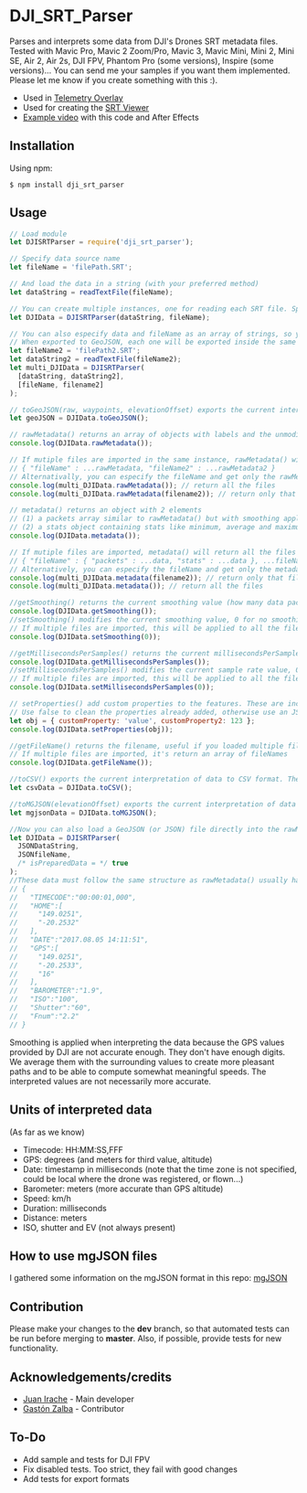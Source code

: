 # DJI_SRT_Parser

Parses and interprets some data from DJI's Drones SRT metadata files.
Tested with Mavic Pro, Mavic 2 Zoom/Pro, Mavic 3, Mavic Mini, Mini 2, Mini SE, Air 2, Air 2s, DJI FPV, Phantom Pro (some versions), Inspire (some versions)...
You can send me your samples if you want them implemented.
Please let me know if you create something with this :).

- Used in [Telemetry Overlay](https://goprotelemetryextractor.com/telemetry-overlay-gps-video-sensors)
- Used for creating the [SRT Viewer](https://djitelemetryoverlay.com/srt-viewer/)
- [Example video](https://youtu.be/zAkUTOLmdmQ) with this code and After Effects

## Installation

Using npm:

```shell
$ npm install dji_srt_parser
```

## Usage

```js
// Load module
let DJISRTParser = require('dji_srt_parser');

// Specify data source name
let fileName = 'filePath.SRT';

// And load the data in a string (with your preferred method)
let dataString = readTextFile(fileName);

// You can create multiple instances, one for reading each SRT file. Specify data as a string and filename for future reference.
let DJIData = DJISRTParser(dataString, fileName);

// You can also especify data and fileName as an array of strings, so you can import multiples files at once.
// When exported to GeoJSON, each one will be exported inside the same GeometryCollection as a separate Feature (LineString).
let fileName2 = 'filePath2.SRT';
let dataString2 = readTextFile(fileName2);
let multi_DJIData = DJISRTParser(
  [dataString, dataString2],
  [fileName, filename2]
);

// toGeoJSON(raw, waypoints, elevationOffset) exports the current interpretation of data to the geoJSON format. The optional value raw exports the raw data instead. The second parameter, waypoints, specifies whether to include a single feature with all the data for each waypoint. The third parameter, elevationOffset, offset the elevation values by the specified meters. You can then use tokml or togpx modules to convert to those formats
let geoJSON = DJIData.toGeoJSON();

// rawMetadata() returns an array of objects with labels and the unmodified SRT data in the form of strings
console.log(DJIData.rawMetadata());

// If mutiple files are imported in the same instance, rawMetadata() will return all the files in the format:
// { "fileName" : ...rawMetadata, "fileName2" : ...rawMetadata2 }
// Alternativally, you can especify the fileName and get only the rawMetadata of that singular file
console.log(multi_DJIData.rawMetadata()); // return all the files
console.log(multi_DJIData.rawMetadata(filename2)); // return only that file

// metadata() returns an object with 2 elements
// (1) a packets array similar to rawMetadata() but with smoothing applied to GPS locations (see below why smoothing is used), distances and with computed speeds in 2d, 3d and vertical
// (2) a stats object containing stats like minimum, average and maximum speeds based on the interpreted data
console.log(DJIData.metadata());

// If mutiple files are imported, metadata() will return all the files in the format:
// { "fileName" : { "packets" : ...data, "stats" : ...data }, ...fileName2 }.
// Alternatively, you can especify the fileName and get only the metadata of that singular file
console.log(multi_DJIData.metadata(filename2)); // return only that file
console.log(multi_DJIData.metadata()); // return all the files

//getSmoothing() returns the current smoothing value (how many data packets to average with, in each array direction)
console.log(DJIData.getSmoothing());
//setSmoothing() modifies the current smoothing value, 0 for no smoothing
// If multiple files are imported, this will be applied to all the files
console.log(DJIData.setSmoothing(0));

//getMillisecondsPerSamples() returns the current millisecondsPerSamples value. This delimits how many milliseconds have to pass between data packets, useful for scenarios that imply long files, and/or for drones that record in excesive sample rate, like mavic 2 pro (every 40ms.)
console.log(DJIData.getMillisecondsPerSamples());
//setMillisecondsPerSamples() modifies the current sample rate value, 0 for no resample. NOTE: if used in conjuntion with setSmoothing, must be in last position. The discarded packets will not affect the stats and the calculated smooth value.
// If multiple files are imported, this will be applied to all the files
console.log(DJIData.setMillisecondsPerSamples(0));

// setProperties() add custom properties to the features. These are incorporated into the "properties" of each feature in the GeoJSON, and as new columns if it's exported to CSV.
// Use false to clean the properties already added, otherwise use an JSON Object to add data.
let obj = { customProperty: 'value', customProperty2: 123 };
console.log(DJIData.setProperties(obj));

//getFileName() returns the filename, useful if you loaded multiple files in multiple instances
// If multiple files are imported, it's return an array of fileNames
console.log(DJIData.getFileName());

//toCSV() exports the current interpretation of data to CSV format. The optional value raw exports the raw data instead
let csvData = DJIData.toCSV();

//toMGJSON(elevationOffset) exports the current interpretation of data to Adobe's mgJSON format for use in After Effects (see more info below). An elevation offset can be specified in meters.
let mgjsonData = DJIData.toMGJSON();

//Now you can also load a GeoJSON (or JSON) file directly into the rawMetadata field. This can be useful if you want to import data from other sources into the system,
let DJIData = DJISRTParser(
  JSONDataString,
  JSONfileName,
  /* isPreparedData = */ true
);
//These data must follow the same structure as rawMetadata() usually has:
// {
//   "TIMECODE":"00:00:01,000",
//   "HOME":[
//     "149.0251",
//     "-20.2532"
//   ],
//   "DATE":"2017.08.05 14:11:51",
//   "GPS":[
//     "149.0251",
//     "-20.2533",
//     "16"
//   ],
//   "BAROMETER":"1.9",
//   "ISO":"100",
//   "Shutter":"60",
//   "Fnum":"2.2"
// }
```

Smoothing is applied when interpreting the data because the GPS values provided by DJI are not accurate enough. They don't have enough digits. We average them with the surrounding values to create more pleasant paths and to be able to compute somewhat meaningful speeds. The interpreted values are not necessarily more accurate.

## Units of interpreted data

(As far as we know)

- Timecode: HH:MM:SS,FFF
- GPS: degrees (and meters for third value, altitude)
- Date: timestamp in milliseconds (note that the time zone is not specified, could be local where the drone was registered, or flown...)
- Barometer: meters (more accurate than GPS altitude)
- Speed: km/h
- Duration: milliseconds
- Distance: meters
- ISO, shutter and EV (not always present)

## How to use mgJSON files

I gathered some information on the mgJSON format in this repo: [mgJSON](https://github.com/JuanIrache/mgjson)

## Contribution

Please make your changes to the **dev** branch, so that automated tests can be run before merging to **master**. Also, if possible, provide tests for new functionality.

## Acknowledgements/credits

- [Juan Irache](https://github.com/JuanIrache) - Main developer
- [Gastón Zalba](https://github.com/GastonZalba) - Contributor

## To-Do

- Add sample and tests for DJI FPV
- Fix disabled tests. Too strict, they fail with good changes
- Add tests for export formats
